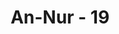 ---
title: "An-Nur - 19"
no: 19
arabic_no: ١٩
ayah: اِنَّ الَّذِيْنَ يُحِبُّوْنَ اَنْ تَشِيْعَ الْفَاحِشَةُ فِى الَّذِيْنَ اٰمَنُوْا لَهُمْ عَذَابٌ اَلِيْمٌۙ فِى الدُّنْيَا وَالْاٰخِرَةِۗ وَاللّٰهُ يَعْلَمُ وَاَنْتُمْ لَا تَعْلَمُوْنَ
translation: "Sesungguhnya orang-orang yang ingin agar perbuatan yang sangat keji itu (berita bohong) tersiar di kalangan orang-orang yang beriman, mereka mendapat azab yang pedih di dunia dan di akhirat. Dan Allah mengetahui, sedang kamu tidak mengetahui."
tafsir: "Pada ayat ini Allah menerangkan bahwa orang-orang yang senang menyiarkan perbuatan keji dan memalukan seperti perbuatan zina di kalangan orang-orang mukmin muhsan baik laki-laki maupun perempuan, mereka akan mendapat hukuman di dunia ini dan di akhirat, bila mereka tidak tobat dan tidak menjalankan hukuman di dunia, ia akan di azab di neraka. \n\nPenyebaran berita yang tidak patut disebarkan dilarang dalam agama Islam. Yang diminta seharusnya adalah berita tentang pelanggaran etika harus disimpan, sebagaimana sabda Nabi:\n\nOrang Islam yang sebenarnya, ialah orang-orang Islam selamat dari kejahatan lidah dan tangannya, dan orang yang berhijrah ialah orang yang meninggalkan larangan Allah. (Riwayat al-Bukhari, Abu Daud dan an-Nasa'i)\n\nDan sabdanya:\n\nTidaklah seorang hamba mukmin, menutupi cacat seorang hamba mukmin kecuali ditutupi juga cacatnya oleh Allah di hari akhirat. Dan barangsiapa menggagalkan kejahatan seorang muslim, akan digagalkan pula kejahatannya oleh Allah, di akhirat nanti. (Riwayat Ahmad bin Hanbal)\n\nAllah Maha Mengetahui hakikat dan rahasia sesuatu hal yang manusia tidak mengetahuinya. Oleh karena itu, kembalikanlah segala sesuatunya kepada Allah dan janganlah kita suka memperkatakan sesuatu yang kita tidak mengetahui sedikit pun seluk beluknya, terutama hal-hal yang menyangkut diri atau keluarga Rasulullah, karena yang demikian itu akan membawa kepada kebinasaan.\n\nPemberitaan perbuatan zina atau pornografi akan berdampak buruk yaitu mendorong orang secara luas untuk berzina. Karena itu dampak buruknya luar biasa. Mengenai hal itu manusia tidak perlu meragukannya, karena Allah-lah yang lebih tahu daripada manusia. Sebagai contoh adalah terancamnya umat manusia oleh penyakit AIDS dengan virus HIV yang belum ditemukan obatnya sampai sekarang."
---